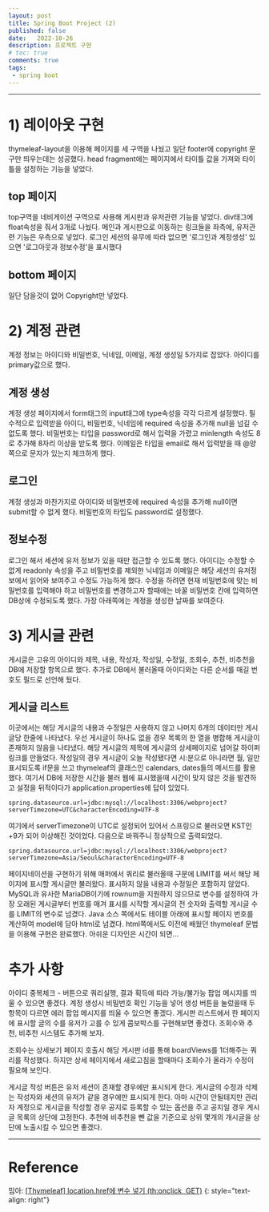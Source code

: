 ```yaml
---
layout: post
title: Spring Boot Project (2)
published: false
date:   2022-10-26
description: 프로젝트 구현
# toc: true
comments: true
tags:
 - spring boot
---
```

---
# 1) 레이아웃 구현
thymeleaf-layout을 이용해 페이지를 세 구역을 나눴고 일단 footer에 copyright 문구만 띄우는데는 성공했다.
head fragment에는 페이지에서 타이틀 값을 가져와 타이틀을 설정하는 기능을 넣었다.

## top 페이지
top구역을 네비게이션 구역으로 사용해 게시판과 유저관련 기능을 넣었다. div태그에 float속성을 줘서 3개로 나눴다.
메인과 게시판으로 이동하는 링크들을 좌측에, 유저관련 기능은 우측으로 넣었다. 로그인 세션의 유무에 따라 없으면 '로그인과 계정생성' 있으면 '로그아웃과 정보수정'을 표시했다

## bottom 페이지
일단 담을것이 없어 Copyright만 넣었다.

# 2) 계정 관련
계정 정보는 아이디와 비밀번호, 닉네임, 이메일, 계정 생성일 5가지로 잡았다. 아이디를 primary값으로 했다.

## 계정 생성
계정 생성 페이지에서 form태그의 input태그에 type속성을 각각 다르게 설정했다.
필수적으로 입력받을 아이디, 비밀번호, 닉네임에 required 속성을 추가해 null을 넘길 수 없도록 했다.
비밀번호는 타입을 password로 해서 입력을 가렸고 minlength 속성도 8로 추가해 8자리 이상을 받도록 했다.
이메일은 타입을 email로 해서 입력받을 때 @양쪽으로 문자가 있는지 체크하게 했다.

## 로그인
계정 생성과 마찬가지로 아이디와 비밀번호에 required 속성을 추가해 null이면 submit할 수 없게 했다.
비밀번호의 타입도 password로 설정했다.

## 정보수정
로그인 해서 세션에 유저 정보가 있을 때만 접근할 수 있도록 했다.
아이디는 수정할 수 없게 readonly 속성을 주고 비밀번호를 제외한 닉네임과 이메일은 해당 세션의 유저정보에서 읽어와 보여주고 수정도 가능하게 했다.
수정을 하려면 현재 비밀번호에 맞는 비밀번호를 입력해야 하고 비밀번호를 변경하고자 할때에는 바꿀 비밀번호 칸에 입력하면 DB상에 수정되도록 했다.
가장 아래쪽에는 계정을 생성한 날짜를 보여준다.

# 3) 게시글 관련
게시글은 고유의 아이디와 제목, 내용, 작성자, 작성일, 수정일, 조회수, 추천, 비추천을 DB에 저장할 항목으로 했다.
추가로 DB에서 불러올때 아이디와는 다른 순서를 매길 번호도 필드로 선언해 뒀다.

## 게시글 리스트
이곳에서는 해당 게시글의 내용과 수정일은 사용하지 않고 나머지 6개의 데이터만 게시글당 한줄에 나타냈다.
우선 게시글이 하나도 없을 경우 목록의 한 열을 병합해 게시글이 존재하지 않음을 나타냈다.
해당 게시글의 제목에 게시글의 상세페이지로 넘어갈 하이퍼링크를 만들었다.
작성일의 경우 게시글이 오늘 작성됐다면 시:분으로 아니라면 월, 일만 표시되도록 if문을 쓰고 thymeleaf의 클래스인 calendars, dates들의 메서드를 활용했다.
여기서 DB에 저장한 시간을 불러 웹에 표시했을때 시간이 맞지 않은 것을 발견하고 설정을 뒤적이다가 application.properties에 답이 있었다.

    spring.datasource.url=jdbc:mysql://localhost:3306/webproject?serverTimezone=UTC&characterEncoding=UTF-8

여기에서 serverTimezone이 UTC로 설정되어 있어서 스프링으로 불러오면 KST인 +9가 되어 이상해진 것이었다. 다음으로 바꿔주니 정상적으로 출력되었다.

    spring.datasource.url=jdbc:mysql://localhost:3306/webproject?serverTimezone=Asia/Seoul&characterEncoding=UTF-8

페이지네이션을 구현하기 위해 매퍼에서 쿼리로 불러올때 구문에 LIMIT를 써서 해당 페이지에 표시할 게시글만 불러왔다. 표시하지 않을 내용과 수정일은 포함하지 않았다.
MySQL과 유사한 MariaDB이기에 rownum을 지원하지 않으므로 변수를 설정하여 가장 오래된 게시글부터 번호를 매겨 표시를 시작할 게시글의 전 숫자와 출력할 게시글 수를 LIMIT의 변수로 넘겼다.
Java 소스 쪽에서도 테이블 아래에 표시할 페이지 번호를 계산하여 model에 담아 html로 넘겼다. html쪽에서도 이전에 배웠던 thymeleaf 문법을 이용해 구현은 완료했다.
아쉬운 디자인은 시간이 되면...



# 추가 사항
아이디 중복체크 - 버튼으로 쿼리실행, 결과 획득에 따라 가능/불가능 팝업 메시지를 띄울 수 있으면 좋겠다.
계정 생성시 비밀번호 확인 기능을 넣어 생성 버튼을 눌렀을때 두항목이 다르면 에러 팝업 메시지를 띄울 수 있으면 좋겠다.
게시판 리스트에서 한 페이지에 표시할 글의 수를 유저가 고를 수 있게 콤보박스를 구현해보면 좋겠다.
조회수와 추천, 비추천 시스템도 추가해 보자.

조회수는 상세보기 페이지 호출시 해당 게시판 id를 통해 boardViews를 1더해주는 쿼리를 작성했다. 하지만 상세 페이지에서 새로고침을 할때마다 조회수가 올라가 수정이 필요해 보인다.

게시글 작성 버튼은 유저 세션이 존재할 경우에만 표시되게 한다.
게시글의 수정과 삭제는 작성자와 세션의 유저가 같을 경우에만 표시되게 한다.
아마 시간이 안될테지만 관리자 계정으로 게시글을 작성할 경우 공지로 등록할 수 있는 옵션을 주고 공지일 경우 게시글 목록의 상단에 고정한다.
추천에 비추천을 뺀 값을 기준으로 상위 몇개의 개시글을 상단에 노출시킬 수 있으면 좋겠다.

---
# Reference
밈아: [[Thymeleaf] location.href에 변수 넣기 (th:onclick, GET)](https://mimah.tistory.com/entry/Thymeleaf-locationhref%EC%97%90-%EB%B3%80%EC%88%98-%EB%84%A3%EA%B8%B0-thonclick-GET)
{: style="text-align: right"}